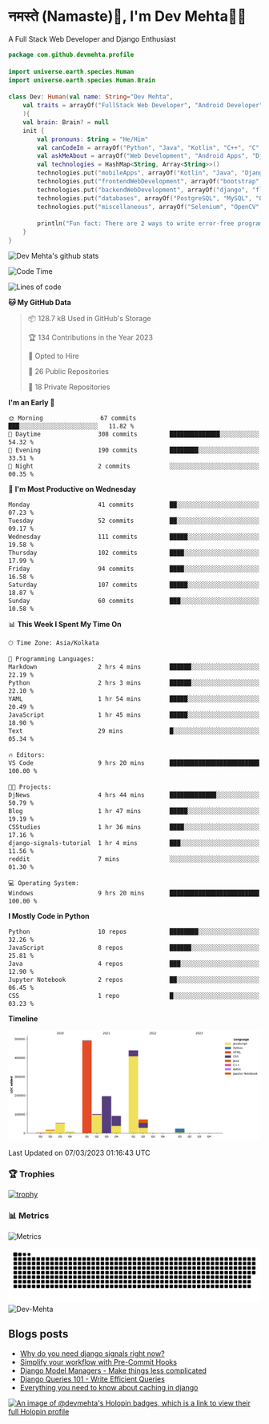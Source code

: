 # नमस्ते (Namaste):pray:, I'm Dev Mehta:man_technologist:
A Full Stack Web Developer and Django Enthusiast

```kotlin
package com.github.devmehta.profile

import universe.earth.species.Human
import universe.earth.species.Human.Brain

class Dev: Human(val name: String="Dev Mehta",
    val traits = arrayOf("FullStack Web Developer", "Android Developer", "React Native Developer")
    ){
    val brain: Brain? = null
    init {
        val pronouns: String = "He/Him"
        val canCodeIn = arrayOf("Python", "Java", "Kotlin", "C++", "C", "JavaScript")
        val askMeAbout = arrayOf("Web Development", "Android Apps", "Django")
        val technologies = HashMap<String, Array<String>>()
        technologies.put("mobileApps", arrayOf("Kotlin", "Java", "Django APIs"))
        technologies.put("frontendWebDevelopment", arrayOf("bootstrap", "React.js", "tailwindcss"))
        technologies.put("backendWebDevelopment", arrayOf("django", "flask"))
        technologies.put("databases", arrayOf("PostgreSQL", "MySQL", "Oracle", "SQLite3"))
        technologies.put("miscellaneous", arrayOf("Selenium", "OpenCV", "Figma", "Adobe XD", "Canva"))

        println("Fun fact: There are 2 ways to write error-free programs, only the 3rd one works")
    }
}
```
![Dev Mehta's github stats](https://github-readme-stats.vercel.app/api?username=Dev-Mehta&count_private=true&show_icons=true&theme=nightowl)

<!--START_SECTION:waka-->
![Code Time](http://img.shields.io/badge/Code%20Time-297%20hrs%2036%20mins-blue)

![Lines of code](https://img.shields.io/badge/From%20Hello%20World%20I%27ve%20Written-1.5%20million%20lines%20of%20code-blue)

**🐱 My GitHub Data** 

> 📦 128.7 kB Used in GitHub's Storage 
 > 
> 🏆 134 Contributions in the Year 2023
 > 
> 💼 Opted to Hire
 > 
> 📜 26 Public Repositories 
 > 
> 🔑 18 Private Repositories 
 > 
**I'm an Early 🐤** 

```text
🌞 Morning                67 commits          ███░░░░░░░░░░░░░░░░░░░░░░   11.82 % 
🌆 Daytime                308 commits         ██████████████░░░░░░░░░░░   54.32 % 
🌃 Evening                190 commits         ████████░░░░░░░░░░░░░░░░░   33.51 % 
🌙 Night                  2 commits           ░░░░░░░░░░░░░░░░░░░░░░░░░   00.35 % 
```
📅 **I'm Most Productive on Wednesday** 

```text
Monday                   41 commits          ██░░░░░░░░░░░░░░░░░░░░░░░   07.23 % 
Tuesday                  52 commits          ██░░░░░░░░░░░░░░░░░░░░░░░   09.17 % 
Wednesday                111 commits         █████░░░░░░░░░░░░░░░░░░░░   19.58 % 
Thursday                 102 commits         ████░░░░░░░░░░░░░░░░░░░░░   17.99 % 
Friday                   94 commits          ████░░░░░░░░░░░░░░░░░░░░░   16.58 % 
Saturday                 107 commits         █████░░░░░░░░░░░░░░░░░░░░   18.87 % 
Sunday                   60 commits          ███░░░░░░░░░░░░░░░░░░░░░░   10.58 % 
```


📊 **This Week I Spent My Time On** 

```text
🕑︎ Time Zone: Asia/Kolkata

💬 Programming Languages: 
Markdown                 2 hrs 4 mins        ██████░░░░░░░░░░░░░░░░░░░   22.19 % 
Python                   2 hrs 3 mins        ██████░░░░░░░░░░░░░░░░░░░   22.10 % 
YAML                     1 hr 54 mins        █████░░░░░░░░░░░░░░░░░░░░   20.49 % 
JavaScript               1 hr 45 mins        █████░░░░░░░░░░░░░░░░░░░░   18.90 % 
Text                     29 mins             █░░░░░░░░░░░░░░░░░░░░░░░░   05.34 % 

🔥 Editors: 
VS Code                  9 hrs 20 mins       █████████████████████████   100.00 % 

🐱‍💻 Projects: 
DjNews                   4 hrs 44 mins       █████████████░░░░░░░░░░░░   50.79 % 
Blog                     1 hr 47 mins        █████░░░░░░░░░░░░░░░░░░░░   19.19 % 
CSStudies                1 hr 36 mins        ████░░░░░░░░░░░░░░░░░░░░░   17.16 % 
django-signals-tutorial  1 hr 4 mins         ███░░░░░░░░░░░░░░░░░░░░░░   11.56 % 
reddit                   7 mins              ░░░░░░░░░░░░░░░░░░░░░░░░░   01.30 % 

💻 Operating System: 
Windows                  9 hrs 20 mins       █████████████████████████   100.00 % 
```

**I Mostly Code in Python** 

```text
Python                   10 repos            ████████░░░░░░░░░░░░░░░░░   32.26 % 
JavaScript               8 repos             ██████░░░░░░░░░░░░░░░░░░░   25.81 % 
Java                     4 repos             ███░░░░░░░░░░░░░░░░░░░░░░   12.90 % 
Jupyter Notebook         2 repos             ██░░░░░░░░░░░░░░░░░░░░░░░   06.45 % 
CSS                      1 repo              █░░░░░░░░░░░░░░░░░░░░░░░░   03.23 % 
```



**Timeline**

![Lines of Code chart](https://raw.githubusercontent.com/Dev-Mehta/Dev-Mehta/master/assets/bar_graph.png)


 Last Updated on 07/03/2023 01:16:43 UTC
<!--END_SECTION:waka-->
### 🏆 Trophies
[![trophy](https://github-profile-trophy.vercel.app/?username=Dev-Mehta&row=2&column=3&margin-w=15&margin-h=15&no-bg=true&frame=false&theme=onestar)](https://github.com/ryo-ma/github-profile-trophy)

### 📊 Metrics
![Metrics](https://metrics.lecoq.io/Dev-Mehta)

<picture>
  <source media="(prefers-color-scheme: dark)" srcset="https://raw.githubusercontent.com/Dev-Mehta/Dev-Mehta/output/github-contribution-grid-snake-dark.svg">
  <source media="(prefers-color-scheme: light)" srcset="https://raw.githubusercontent.com/Dev-Mehta/Dev-Mehta/output/github-contribution-grid-snake.svg">
  <img alt="github contribution grid snake animation" src="https://raw.githubusercontent.com/Dev-Mehta/Dev-Mehta/output/github-contribution-grid-snake.svg">
</picture>

<img align="center" src="https://github-readme-streak-stats.herokuapp.com/?user=Dev-Mehta&" alt="Dev-Mehta" />

## Blogs posts<!-- BLOG-POST-LIST:START -->
- [Why do you need django signals right now?](https://simplifiedweb.netlify.app/why-do-you-need-django-signals-right-now/)
- [Simplify your workflow with Pre-Commit Hooks](https://simplifiedweb.netlify.app/simplify-your-workflow-with-pre-commit-hooks/)
- [Django Model Managers - Make things less complicated](https://simplifiedweb.netlify.app/django-model-managers-make-things-less-complicated/)
- [Django Queries 101 - Write Efficient Queries](https://simplifiedweb.netlify.app/django-queries-101-write-efficient-queries/)
- [Everything you need to know about caching in django](https://simplifiedweb.netlify.app/everything-you-need-to-know-about-caching-in-django/)
<!-- BLOG-POST-LIST:END -->

[![An image of @devmehta's Holopin badges, which is a link to view their full Holopin profile](https://holopin.me/devmehta)](https://holopin.io/@devmehta)
